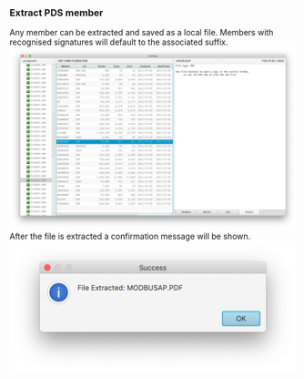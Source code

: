 ### Extract PDS member
Any member can be extracted and saved as a local file. Members with recognised signatures will default to the associated suffix.
![extract](xmit-pdf-1.png?raw=true "extract")  
After the file is extracted a confirmation message will be shown.  
<img src="xmit-pdf-2.png" alt="alert" width="600"/>  